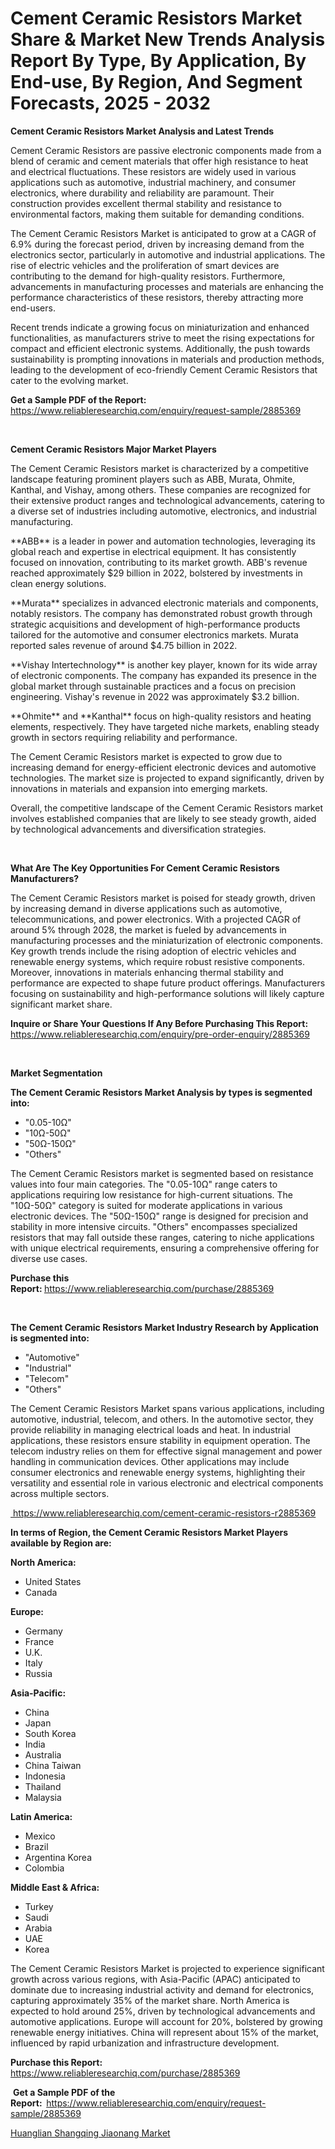 <p><h1>Cement Ceramic Resistors Market Share & Market New Trends Analysis Report By Type, By Application, By End-use, By Region, And Segment Forecasts, 2025 - 2032</h1></p><p><strong>Cement Ceramic Resistors Market Analysis and Latest Trends</strong></p>
<p><p>Cement Ceramic Resistors are passive electronic components made from a blend of ceramic and cement materials that offer high resistance to heat and electrical fluctuations. These resistors are widely used in various applications such as automotive, industrial machinery, and consumer electronics, where durability and reliability are paramount. Their construction provides excellent thermal stability and resistance to environmental factors, making them suitable for demanding conditions.</p><p>The Cement Ceramic Resistors Market is anticipated to grow at a CAGR of 6.9% during the forecast period, driven by increasing demand from the electronics sector, particularly in automotive and industrial applications. The rise of electric vehicles and the proliferation of smart devices are contributing to the demand for high-quality resistors. Furthermore, advancements in manufacturing processes and materials are enhancing the performance characteristics of these resistors, thereby attracting more end-users. </p><p>Recent trends indicate a growing focus on miniaturization and enhanced functionalities, as manufacturers strive to meet the rising expectations for compact and efficient electronic systems. Additionally, the push towards sustainability is prompting innovations in materials and production methods, leading to the development of eco-friendly Cement Ceramic Resistors that cater to the evolving market.</p></p>
<p><strong>Get a Sample PDF of the Report:&nbsp;</strong> <a href="https://www.reliableresearchiq.com/enquiry/request-sample/2885369?utm_campaign=2797&utm_medium=2&utm_source=Github&utm_content=ia&utm_term=13032025&utm_id=cement-ceramic-resistors">https://www.reliableresearchiq.com/enquiry/request-sample/2885369</a></p>
<p>&nbsp;</p>
<p><strong>Cement Ceramic Resistors Major Market Players</strong></p>
<p><p>The Cement Ceramic Resistors market is characterized by a competitive landscape featuring prominent players such as ABB, Murata, Ohmite, Kanthal, and Vishay, among others. These companies are recognized for their extensive product ranges and technological advancements, catering to a diverse set of industries including automotive, electronics, and industrial manufacturing.</p><p>**ABB** is a leader in power and automation technologies, leveraging its global reach and expertise in electrical equipment. It has consistently focused on innovation, contributing to its market growth. ABB's revenue reached approximately $29 billion in 2022, bolstered by investments in clean energy solutions.</p><p>**Murata** specializes in advanced electronic materials and components, notably resistors. The company has demonstrated robust growth through strategic acquisitions and development of high-performance products tailored for the automotive and consumer electronics markets. Murata reported sales revenue of around $4.75 billion in 2022.</p><p>**Vishay Intertechnology** is another key player, known for its wide array of electronic components. The company has expanded its presence in the global market through sustainable practices and a focus on precision engineering. Vishay's revenue in 2022 was approximately $3.2 billion.</p><p>**Ohmite** and **Kanthal** focus on high-quality resistors and heating elements, respectively. They have targeted niche markets, enabling steady growth in sectors requiring reliability and performance.</p><p>The Cement Ceramic Resistors market is expected to grow due to increasing demand for energy-efficient electronic devices and automotive technologies. The market size is projected to expand significantly, driven by innovations in materials and expansion into emerging markets.</p><p>Overall, the competitive landscape of the Cement Ceramic Resistors market involves established companies that are likely to see steady growth, aided by technological advancements and diversification strategies.</p></p>
<p>&nbsp;</p>
<p><strong>What Are The Key Opportunities For Cement Ceramic Resistors Manufacturers?</strong></p>
<p><p>The Cement Ceramic Resistors market is poised for steady growth, driven by increasing demand in diverse applications such as automotive, telecommunications, and power electronics. With a projected CAGR of around 5% through 2028, the market is fueled by advancements in manufacturing processes and the miniaturization of electronic components. Key growth trends include the rising adoption of electric vehicles and renewable energy systems, which require robust resistive components. Moreover, innovations in materials enhancing thermal stability and performance are expected to shape future product offerings. Manufacturers focusing on sustainability and high-performance solutions will likely capture significant market share.</p></p>
<p><strong>Inquire or Share Your Questions If Any Before Purchasing This Report:</strong> <a href="https://www.reliableresearchiq.com/enquiry/pre-order-enquiry/2885369?utm_campaign=2797&utm_medium=2&utm_source=Github&utm_content=ia&utm_term=13032025&utm_id=cement-ceramic-resistors">https://www.reliableresearchiq.com/enquiry/pre-order-enquiry/2885369</a></p>
<p>&nbsp;</p>
<p><strong>Market Segmentation</strong></p>
<p><strong>The Cement Ceramic Resistors Market Analysis by types is segmented into:</strong></p>
<p><ul><li>"0.05-10Ω"</li><li>"10Ω-50Ω"</li><li>"50Ω-150Ω"</li><li>"Others"</li></ul></p>
<p><p>The Cement Ceramic Resistors market is segmented based on resistance values into four main categories. The "0.05-10Ω" range caters to applications requiring low resistance for high-current situations. The "10Ω-50Ω" category is suited for moderate applications in various electronic devices. The "50Ω-150Ω" range is designed for precision and stability in more intensive circuits. "Others" encompasses specialized resistors that may fall outside these ranges, catering to niche applications with unique electrical requirements, ensuring a comprehensive offering for diverse use cases.</p></p>
<p><strong>Purchase this Report:&nbsp;</strong><a href="https://www.reliableresearchiq.com/purchase/2885369?utm_campaign=2797&utm_medium=2&utm_source=Github&utm_content=ia&utm_term=13032025&utm_id=cement-ceramic-resistors">https://www.reliableresearchiq.com/purchase/2885369</a></p>
<p>&nbsp;</p>
<p><strong>The Cement Ceramic Resistors Market Industry Research by Application is segmented into:</strong></p>
<p><ul><li>"Automotive"</li><li>"Industrial"</li><li>"Telecom"</li><li>"Others"</li></ul></p>
<p><p>The Cement Ceramic Resistors Market spans various applications, including automotive, industrial, telecom, and others. In the automotive sector, they provide reliability in managing electrical loads and heat. In industrial applications, these resistors ensure stability in equipment operation. The telecom industry relies on them for effective signal management and power handling in communication devices. Other applications may include consumer electronics and renewable energy systems, highlighting their versatility and essential role in various electronic and electrical components across multiple sectors.</p></p>
<p><a href="https://www.reliableresearchiq.com/cement-ceramic-resistors-r2885369?utm_campaign=2797&utm_medium=2&utm_source=Github&utm_content=ia&utm_term=13032025&utm_id=cement-ceramic-resistors">&nbsp;https://www.reliableresearchiq.com/cement-ceramic-resistors-r2885369</a></p>
<p><strong>In terms of Region, the Cement Ceramic Resistors Market Players available by Region are:</strong></p>
<p>
    <p> <strong> North America: </strong>
        <ul>
            <li>United States</li>
            <li>Canada</li>
        </ul>
        </p> 
    <p> <strong> Europe: </strong>
        <ul>
            <li>Germany</li>
            <li>France</li>
            <li>U.K.</li>
            <li>Italy</li>
            <li>Russia</li>
        </ul>
        </p> 
    <p> <strong> Asia-Pacific: </strong>
        <ul>
            <li>China</li>
            <li>Japan</li>
            <li>South Korea</li>
            <li>India</li>
            <li>Australia</li>
            <li>China Taiwan</li>
            <li>Indonesia</li>
            <li>Thailand</li>
            <li>Malaysia</li>
        </ul>
        </p> 
    <p> <strong> Latin America: </strong>
        <ul>
            <li>Mexico</li>
            <li>Brazil</li>
            <li>Argentina Korea</li>
            <li>Colombia</li>
        </ul>
        </p> 
    <p> <strong> Middle East & Africa: </strong>
        <ul>
            <li>Turkey</li>
            <li>Saudi</li>
            <li>Arabia</li>
            <li>UAE</li>
            <li>Korea</li>
        </ul>
    </p>
    </p>
<p><p>The Cement Ceramic Resistors Market is projected to experience significant growth across various regions, with Asia-Pacific (APAC) anticipated to dominate due to increasing industrial activity and demand for electronics, capturing approximately 35% of the market share. North America is expected to hold around 25%, driven by technological advancements and automotive applications. Europe will account for 20%, bolstered by growing renewable energy initiatives. China will represent about 15% of the market, influenced by rapid urbanization and infrastructure development.</p></p>
<p><strong>Purchase this Report: </strong><a href="https://www.reliableresearchiq.com/purchase/2885369?utm_campaign=2797&utm_medium=2&utm_source=Github&utm_content=ia&utm_term=13032025&utm_id=cement-ceramic-resistors">https://www.reliableresearchiq.com/purchase/2885369</a></p>
<p>&nbsp;<strong>Get a Sample PDF of the Report:&nbsp;&nbsp;</strong><a href="https://www.reliableresearchiq.com/enquiry/request-sample/2885369?utm_campaign=2797&utm_medium=2&utm_source=Github&utm_content=ia&utm_term=13032025&utm_id=cement-ceramic-resistors">https://www.reliableresearchiq.com/enquiry/request-sample/2885369</a></p>
<p><strong></strong></p>
<p><p><a href="https://github.com/bholdsfofie/Market-Research-Report-List-1/blob/main/huanglian-shangqing-jiaonang-market.md?utm_campaign=2797&utm_medium=2&utm_source=Github&utm_content=ia&utm_term=13032025&utm_id=cement-ceramic-resistors">Huanglian Shangqing Jiaonang Market</a></p></p>